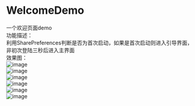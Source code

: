 # WelcomeDemo
一个欢迎页面demo</br>
功能描述：</br>
利用SharePreferences判断是否为首次启动，如果是首次启动则进入引导界面，非初次登陆三秒后进入主界面</br>
效果图：</br>
![image](https://github.com/TankSao/WelcomeDemo/blob/master/ScreenShoot/img1.jpg)</br>
![image](https://github.com/TankSao/WelcomeDemo/blob/master/ScreenShoot/img2.jpg)</br>
![image](https://github.com/TankSao/WelcomeDemo/blob/master/ScreenShoot/img3.jpg)</br>
![image](https://github.com/TankSao/WelcomeDemo/blob/master/ScreenShoot/img4.jpg)</br>
![image](https://github.com/TankSao/WelcomeDemo/blob/master/ScreenShoot/img5.jpg)</br>
![image](https://github.com/TankSao/WelcomeDemo/blob/master/ScreenShoot/img6.jpg)</br>
